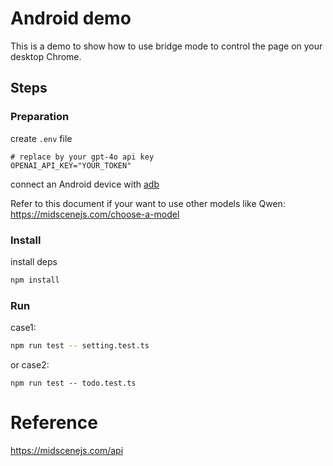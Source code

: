# Android demo

This is a demo to show how to use bridge mode to control the page on your desktop Chrome.

## Steps

### Preparation

create `.env` file

```shell
# replace by your gpt-4o api key
OPENAI_API_KEY="YOUR_TOKEN"
```

connect an Android device with [adb](https://developer.android.com/tools/adb)

Refer to this document if your want to use other models like Qwen: https://midscenejs.com/choose-a-model

### Install

install deps

```bash
npm install 
```

### Run

case1:

```bash
npm run test -- setting.test.ts
```

or case2:

```
npm run test -- todo.test.ts
```

# Reference 

https://midscenejs.com/api